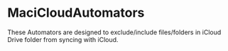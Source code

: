 # MaciCloudAutomators
These Automators are designed to exclude/include files/folders in iCloud Drive folder from syncing with iCloud.
